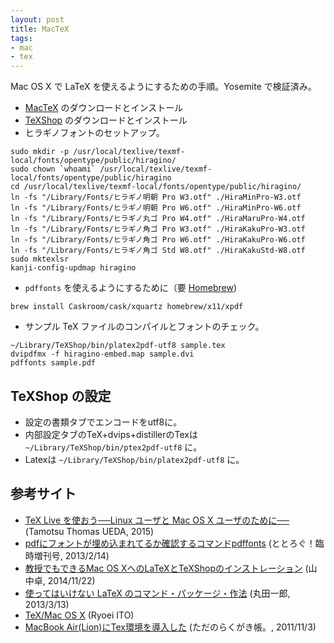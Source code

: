 ```yaml
---
layout: post
title: MacTeX
tags:
- mac
- tex
---
```

Mac OS X で LaTeX を使えるようにするための手順。Yosemite で検証済み。

- [MacTeX](http://tug.org/mactex/) のダウンロードとインストール
- [TeXShop](http://darkwing.uoregon.edu/~koch/texshop/texshop.html) のダウンロードとインストール
- ヒラギノフォントのセットアップ。

~~~
sudo mkdir -p /usr/local/texlive/texmf-local/fonts/opentype/public/hiragino/
sudo chown `whoami` /usr/local/texlive/texmf-local/fonts/opentype/public/hiragino
cd /usr/local/texlive/texmf-local/fonts/opentype/public/hiragino/
ln -fs "/Library/Fonts/ヒラギノ明朝 Pro W3.otf" ./HiraMinPro-W3.otf 
ln -fs "/Library/Fonts/ヒラギノ明朝 Pro W6.otf" ./HiraMinPro-W6.otf
ln -fs "/Library/Fonts/ヒラギノ丸ゴ Pro W4.otf" ./HiraMaruPro-W4.otf
ln -fs "/Library/Fonts/ヒラギノ角ゴ Pro W3.otf" ./HiraKakuPro-W3.otf
ln -fs "/Library/Fonts/ヒラギノ角ゴ Pro W6.otf" ./HiraKakuPro-W6.otf
ln -fs "/Library/Fonts/ヒラギノ角ゴ Std W8.otf" ./HiraKakuStd-W8.otf
sudo mktexlsr
kanji-config-updmap hiragino
~~~

- ```pdffonts``` を使えるようにするために（要 [Homebrew](http://brew.sh/index_ja.html))

~~~
brew install Caskroom/cask/xquartz homebrew/x11/xpdf
~~~

- サンプル TeX ファイルのコンパイルとフォントのチェック。

~~~
~/Library/TeXShop/bin/platex2pdf-utf8 sample.tex
dvipdfmx -f hiragino-embed.map sample.dvi
pdffonts sample.pdf
~~~

## TeXShop の設定
- 設定の書類タブでエンコードをutf8に。
- 内部設定タブのTeX+dvips+distillerのTexは ```~/Library/TeXShop/bin/ptex2pdf-utf8``` に。
- Latexは ```~/Library/TeXShop/bin/platex2pdf-utf8``` に。

## 参考サイト
- [TeX Live を使おう──Linux ユーザと Mac OS X ユーザのために──](http://fugenji.org/~thomas/texlive-guide/index.html) (Tamotsu Thomas UEDA, 2015)
- [pdfにフォントが埋め込まれてるか確認するコマンドpdffonts](http://ototorosama.hatenablog.com/entry/2013/02/14/055355) (ととろぐ！臨時増刊号, 2013/2/14)
- [教授でもできるMac OS XへのLaTeXとTeXShopのインストレーション](http://osksn2.hep.sci.osaka-u.ac.jp/~taku/osx/install_ptex.html) (山中卓, 2014/11/22)
- [使ってはいけない LaTeX のコマンド・パッケージ・作法](http://ichiro-maruta.blogspot.jp/2013/03/latex.html) (丸田一郎, 2013/3/13)
- [TeX/Mac OS X](http://mizupc8.bio.mie-u.ac.jp/pukiwiki/index.php?TeX%2FMac%20OS%20X) (Ryoei ITO)
- [MacBook Air(Lion)にTex環境を導入した](http://d.hatena.ne.jp/takc923/20111103/1320284492) (ただのらくがき帳。, 2011/11/3)

